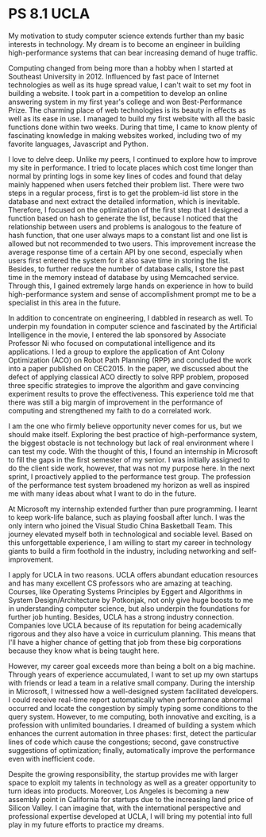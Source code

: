 # PS 8.1 UCLA

My motivation to study computer science extends further than my basic interests in technology. My dream is to become an engineer in building high-performance systems that can bear increasing demand of huge traffic.

Computing changed from being more than a hobby when I started at Southeast University in 2012. Influenced by fast pace of Internet technologies as well as its huge spread value, I can't wait to set my foot in building a website. I took part in a competition to develop an online answering system in my first year's college and won Best-Performance Prize. The charming place of web technologies is its beauty in effects as well as its ease in use. I managed to build my first website with all the basic functions done within two weeks. During that time, I came to know plenty of fascinating knowledge in making websites worked, including two of my favorite languages, Javascript and Python.

I love to delve deep. Unlike my peers, I continued to explore how to improve my site in performance. I tried to locate places which cost time longer than normal by printing logs in some key lines of codes and found that delay mainly happened when users fetched their problem list. There were two steps in a regular process, first is to get the problem-id list store in the database and next extract the detailed information, which is inevitable. Therefore, I focused on the optimization of the first step that I designed a function based on hash to generate the list, because I noticed that the relationship between users and problems is analogous to the feature of hash function, that one user always maps to a constant list and one list is allowed but not recommended to two users. This improvement increase the average response time of a certain API by one second, especially when users first entered the system for it also save time in storing the list. Besides, to further reduce the number of database calls, I store the past time in the memory instead of database by using Memcached service. Through this, I gained extremely large hands on experience in how to build high-performance system and sense of accomplishment prompt me to be a specialist in this area in the future.

In addition to concentrate on engineering, I dabbled in research as well. To underpin my foundation in computer science and fascinated by the Artificial Intelligence in the movie, I entered the lab sponsored by Associate Professor Ni who focused on computational intelligence and its applications. I led a group to explore the application of Ant Colony Optimization (ACO) on Robot Path Planning (RPP) and concluded the work into a paper published on CEC2015. In the paper, we discussed about the defect of applying classical ACO directly to solve RPP problem, proposed three specific strategies to improve the algorithm and gave convincing experiment results to prove the effectiveness. This experience told me that there was still a big margin of improvement in the performance of computing and strengthened my faith to do a correlated work.

I am the one who firmly believe opportunity never comes for us, but we should make itself. Exploring the best practice of high-performance system, the biggest obstacle is not technology but lack of real environment where I can test my code. With the thought of this, I found an internship in Microsoft to fill the gaps in the first semester of my senior. I was initially assigned to do the client side work, however, that was not my purpose here. In the next sprint, I proactively applied to the performance test group. The profession of the performance test system broadened my horizon as well as inspired me with many ideas about what I want to do in the future.

At Microsoft my internship extended further than pure programming. I learnt to keep work-life balance, such as playing foosball after lunch. I was the only intern who joined the Visual Studio China Basketball Team. This journey elevated myself both in technological and sociable level. Based on this unforgettable experience, I am willing to start my career in technology giants to build a firm foothold in the industry, including networking and self-improvement.

I apply for UCLA in two reasons. UCLA offers abundant education resources and has many excellent CS professors who are amazing at teaching. Courses, like Operating Systems Principles by Eggert and Algorithms in System Design/Architecture by Potkonjak, not only give huge boosts to me in understanding computer science, but also underpin the foundations for further job hunting. Besides, UCLA has a strong industry connection. Companies love UCLA because of its reputation for being academically rigorous and they also have a voice in curriculum planning. This means that I'll have a higher chance of getting that job from these big corporations because they know what is being taught here.

However, my career goal exceeds more than being a bolt on a big machine. Through years of experience accumulated, I want to set up my own startups with friends or lead a team in a relative small company. During the intership in Microsoft, I witnessed how a well-designed system facilitated developers. I could receive real-time report automatically when performance abnormal occurred and locate the congestion by simply typing some conditions to the query system. However, to me computing, both innovative and exciting, is a profession with unlimited boundaries. I dreamed of building a system which enhances the current automation in three phases: first, detect the particular lines of code which cause the congestions; second, gave constructive suggestions of optimization; finally, automatically improve the performance even with inefficient code.

Despite the growing responsibility, the startup provides me with larger space to exploit my talents in technology as well as a greater opportunity to turn ideas into products. Moreover, Los Angeles is becoming a new assembly point in California for startups due to the increasing land price of Silicon Valley. I can imagine that, with the international perspective and professional expertise developed at UCLA, I will bring my potential into full play in my future efforts to practice my dreams.
